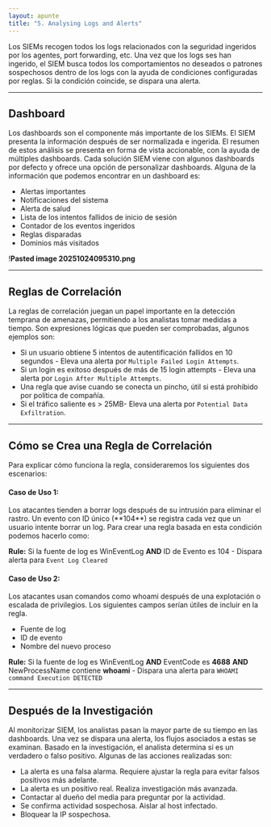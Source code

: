 ```yaml
---
layout: apunte
title: "5. Analysing Logs and Alerts"
---
```


Los SIEMs recogen todos los logs relacionados con la seguridad ingeridos por los agentes, port forwarding, etc. Una vez que los logs ses han ingerido, el SIEM busca todos los comportamientos no deseados o patrones sospechosos dentro de los logs con la ayuda de condiciones configuradas por reglas. Si la condición coincide, se dispara una alerta.

-------------------------
<h2>Dashboard</h2>
Los dashboards son el componente más importante de los SIEMs. El SIEM presenta la información después de ser normalizada e ingerida. El resumen de estos análisis se presenta en forma de vista accionable, con la ayuda de múltiples dashboards. Cada solución SIEM viene con algunos dashboards por defecto y ofrece una opción de personalizar dashboards. Alguna de la información que podemos encontrar en un dashboard es:

- Alertas importantes
- Notificaciones del sistema
- Alerta de salud
- Lista de los intentos fallidos de inicio de sesión
- Contador de los eventos ingeridos
- Reglas disparadas
- Dominios más visitados

!**Pasted image 20251024095310.png**

----------------------------
<h2>Reglas de Correlación</h2>
La reglas de correlación juegan un papel importante en la detección temprana de amenazas, permitiendo a los analistas tomar medidas a tiempo. Son expresiones lógicas que pueden ser comprobadas, algunos ejemplos son:

- Si un usuario obtiene 5 intentos de autentificación fallidos en 10 segundos - Eleva una alerta por `Multiple Failed Login Attempts`.
- Si un login es exitoso después de más de 15 login attempts - Eleva una alerta por `Login After Multiple Attempts`.
- Una regla que avise cuando se conecta un pincho, útil si está prohibido por política de compañía.
- Si el tráfico saliente es > 25MB- Eleva una alerta por `Potential Data Exfiltration`.

---------------------------
<h2>Cómo se Crea una Regla de Correlación</h2>
Para explicar cómo funciona la regla, consideraremos los siguientes dos escenarios:

<h4>Caso de Uso 1:</h4>
Los atacantes tienden a borrar logs después de su intrusión para eliminar el rastro. Un evento con ID único (**104**) se registra cada vez que un usuario intente borrar un log. Para crear una regla basada en esta condición podemos hacerlo como:

**Rule:** Si la fuente de log es WinEventLog **AND** ID de Evento es 104 - Dispara alerta para `Event Log Cleared`

<h4>Caso de Uso 2:</h4>
Los atacantes usan comandos como whoami después de una explotación o escalada de privilegios. Los siguientes campos serían útiles de incluir en la regla.

- Fuente de log
- ID de evento
- Nombre del nuevo proceso

**Rule:** Si la fuente de log es WinEventLog **AND** EventCode es **4688** **AND** NewProcessName contiene **whoami** - Dispara una alerta para `WHOAMI command Execution DETECTED`

------------------------------
<h2>Después de la Investigación</h2>
Al monitorizar SIEM, los analistas pasan la mayor parte de su tiempo en las dashboards. Una vez se dispara una alerta, los flujos asociados a estas se examinan. Basado en la investigación, el analista determina si es un verdadero o falso positivo. Algunas de las acciones realizadas son:

- La alerta es una falsa alarma. Requiere ajustar la regla para evitar falsos positivos más adelante.
- La alerta es un positivo real. Realiza investigación más avanzada.
- Contactar al dueño del media para preguntar por la actividad.
- Se confirma actividad sospechosa. Aislar al host infectado.
- Bloquear la IP sospechosa.

